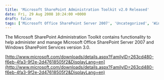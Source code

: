 ```yaml
---
title: 'Microsoft SharePoint Administration Toolkit v2.0 Released'
date: Fri, 29 Aug 2008 10:24:00 +0000
draft: false
tags: ['Microsoft Office SharePoint Server 2007', 'Uncategorized', 'Windows SharePoint Services 3.0']
---
```


The Microsoft SharePoint Administration Toolkit contains functionality to help administer and manage Microsoft Office SharePoint Server 2007 and Windows SharePoint Services version 3.0.

[http://www.microsoft.com/downloads/details.aspx?FamilyID=263cd480-f6eb-4fa3-9f2e-2d47618505f2&DisplayLang=en](http://www.microsoft.com/downloads/details.aspx?FamilyID=263cd480-f6eb-4fa3-9f2e-2d47618505f2&DisplayLang=en)